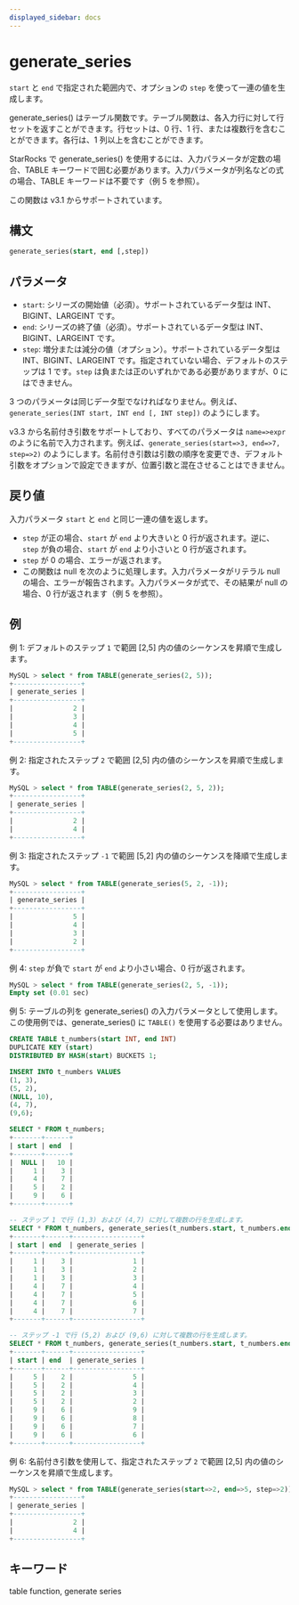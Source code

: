```yaml
---
displayed_sidebar: docs
---
```


# generate_series

`start` と `end` で指定された範囲内で、オプションの `step` を使って一連の値を生成します。

generate_series() はテーブル関数です。テーブル関数は、各入力行に対して行セットを返すことができます。行セットは、0 行、1 行、または複数行を含むことができます。各行は、1 列以上を含むことができます。

StarRocks で generate_series() を使用するには、入力パラメータが定数の場合、TABLE キーワードで囲む必要があります。入力パラメータが列名などの式の場合、TABLE キーワードは不要です（例 5 を参照）。

この関数は v3.1 からサポートされています。

## 構文

```SQL
generate_series(start, end [,step])
```

## パラメータ

- `start`: シリーズの開始値（必須）。サポートされているデータ型は INT、BIGINT、LARGEINT です。
- `end`: シリーズの終了値（必須）。サポートされているデータ型は INT、BIGINT、LARGEINT です。
- `step`: 増分または減分の値（オプション）。サポートされているデータ型は INT、BIGINT、LARGEINT です。指定されていない場合、デフォルトのステップは 1 です。`step` は負または正のいずれかである必要がありますが、0 にはできません。

3 つのパラメータは同じデータ型でなければなりません。例えば、`generate_series(INT start, INT end [, INT step])` のようにします。

v3.3 から名前付き引数をサポートしており、すべてのパラメータは `name=>expr` のように名前で入力されます。例えば、`generate_series(start=>3, end=>7, step=>2)` のようにします。名前付き引数は引数の順序を変更でき、デフォルト引数をオプションで設定できますが、位置引数と混在させることはできません。

## 戻り値

入力パラメータ `start` と `end` と同じ一連の値を返します。

- `step` が正の場合、`start` が `end` より大きいと 0 行が返されます。逆に、`step` が負の場合、`start` が `end` より小さいと 0 行が返されます。
- `step` が 0 の場合、エラーが返されます。
- この関数は null を次のように処理します。入力パラメータがリテラル null の場合、エラーが報告されます。入力パラメータが式で、その結果が null の場合、0 行が返されます（例 5 を参照）。

## 例

例 1: デフォルトのステップ `1` で範囲 [2,5] 内の値のシーケンスを昇順で生成します。

```SQL
MySQL > select * from TABLE(generate_series(2, 5));
+-----------------+
| generate_series |
+-----------------+
|               2 |
|               3 |
|               4 |
|               5 |
+-----------------+
```

例 2: 指定されたステップ `2` で範囲 [2,5] 内の値のシーケンスを昇順で生成します。

```SQL
MySQL > select * from TABLE(generate_series(2, 5, 2));
+-----------------+
| generate_series |
+-----------------+
|               2 |
|               4 |
+-----------------+
```

例 3: 指定されたステップ `-1` で範囲 [5,2] 内の値のシーケンスを降順で生成します。

```SQL
MySQL > select * from TABLE(generate_series(5, 2, -1));
+-----------------+
| generate_series |
+-----------------+
|               5 |
|               4 |
|               3 |
|               2 |
+-----------------+
```

例 4: `step` が負で `start` が `end` より小さい場合、0 行が返されます。

```SQL
MySQL > select * from TABLE(generate_series(2, 5, -1));
Empty set (0.01 sec)
```

例 5: テーブルの列を generate_series() の入力パラメータとして使用します。この使用例では、generate_series() に `TABLE()` を使用する必要はありません。

```SQL
CREATE TABLE t_numbers(start INT, end INT)
DUPLICATE KEY (start)
DISTRIBUTED BY HASH(start) BUCKETS 1;

INSERT INTO t_numbers VALUES
(1, 3),
(5, 2),
(NULL, 10),
(4, 7),
(9,6);

SELECT * FROM t_numbers;
+-------+------+
| start | end  |
+-------+------+
|  NULL |   10 |
|     1 |    3 |
|     4 |    7 |
|     5 |    2 |
|     9 |    6 |
+-------+------+

-- ステップ 1 で行 (1,3) および (4,7) に対して複数の行を生成します。
SELECT * FROM t_numbers, generate_series(t_numbers.start, t_numbers.end);
+-------+------+-----------------+
| start | end  | generate_series |
+-------+------+-----------------+
|     1 |    3 |               1 |
|     1 |    3 |               2 |
|     1 |    3 |               3 |
|     4 |    7 |               4 |
|     4 |    7 |               5 |
|     4 |    7 |               6 |
|     4 |    7 |               7 |
+-------+------+-----------------+

-- ステップ -1 で行 (5,2) および (9,6) に対して複数の行を生成します。
SELECT * FROM t_numbers, generate_series(t_numbers.start, t_numbers.end, -1);
+-------+------+-----------------+
| start | end  | generate_series |
+-------+------+-----------------+
|     5 |    2 |               5 |
|     5 |    2 |               4 |
|     5 |    2 |               3 |
|     5 |    2 |               2 |
|     9 |    6 |               9 |
|     9 |    6 |               8 |
|     9 |    6 |               7 |
|     9 |    6 |               6 |
+-------+------+-----------------+
```

例 6: 名前付き引数を使用して、指定されたステップ `2` で範囲 [2,5] 内の値のシーケンスを昇順で生成します。

```SQL
MySQL > select * from TABLE(generate_series(start=>2, end=>5, step=>2));
+-----------------+
| generate_series |
+-----------------+
|               2 |
|               4 |
+-----------------+
```

## キーワード

table function, generate series